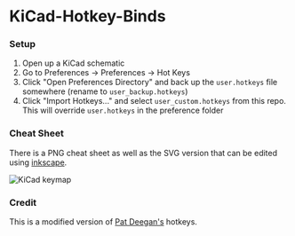 # KiCad-Hotkey-Binds

### Setup
1. Open up a KiCad schematic
2. Go to Preferences -> Preferences -> Hot Keys
3. Click "Open Preferences Directory" and back up the `user.hotkeys` file somewhere (rename to `user_backup.hotkeys`)
4. Click "Import Hotkeys..." and select `user_custom.hotkeys` from this repo. This will override `user.hotkeys` in the preference folder

### Cheat Sheet

There is a PNG cheat sheet as well as the SVG version that can be edited using [inkscape](https://inkscape.org/).

![KiCad keymap](kicad-keymap.png)

### Credit

This is a modified version of [Pat Deegan's](https://hackaday.com/2025/07/17/improve-your-kicad-productivity-with-these-considered-shortcut-keys/) hotkeys.
